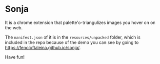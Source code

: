 # Sonja

It is a chrome extension that palette'o-triangulizes images you hover on on the web.

The `manifest.json` of it is in the `resources/unpacked` folder, which is included in the repo because of the demo you can see by going to https://fenoloftaleina.github.io/sonja/.

Have fun!

